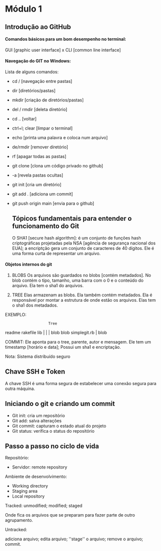 # Módulo 1



## Introdução ao GitHub

#### Comandos básicos para um bom desempenho no terminal:

GUI [graphic user interface] x CLI [common line interface]

#### Navegação do GIT no Windows:

Lista de alguns comandos:

- cd / [navegação entre pastas]

- dir [diretórios/pastas]

- mkdir [criação de diretórios/pastas]

- del / rmdir [deleta diretório]

- cd .. [voltar]

- ctrl+l; clear [limpar o terminal]

- echo [printa uma palavra e coloca num arquivo]

- de/rmdir [remover diretório]

- rf [apagar todas as pastas]

- git clone [clona um código privado no github]

- -a [revela pastas ocultas]

- git init [cria um diretório]

- git add . [adiciona um commit]

- git push origin main [envia para o github]

  

  ## Tópicos fundamentais para entender o funcionamento do Git 

  O SHA1 [secure hash algorithm]: é um conjunto de funções hash criptográficas projetadas pela NSA [agência de segurança nacional dos EUA]; a encriptção gera um conjunto de caracteres de 40 dígitos. Ele é uma forma curta de representar um arquivo. 

#### Objetos internos do git

1. BLOBS 
Os arquivos são guardados no blobs [contém metadados].  No blob contém o tipo, tamanho, uma barra com o 0 e o conteúdo do arquivo. Ela tem o sha1 do arquivos. 

2. TREE
Elas armazenam as blobs. Ela também contém metadados. Ela é responsável por montar a estrutura de onde estão os arquivos. Elas tem o sha1 dos metadados.

EXEMPLO:
                      
                        Tree

readme           rakefile             lib
      |                       |                   | 
  blob                 blob            simplegit.rb
                                                    |
                                                  blob

COMMIT:
Ele aponta para o tree, parente, autor e mensagem. Ele tem um timestamp [horário e data]; Possui um sha1 e encriptação.

Nota: Sistema distribuído seguro



## Chave SSH e Token

A chave SSH é uma forma segura de estabelecer uma conexão segura para outra máquina.

## Iniciando o git e criando um commit

- Git init: cria um repositório
- Git add: salva alterações
- Git commit: capturam o estado atual do projeto
- Git status: verifica o status do repositório

## Passo a passo no ciclo de vida

Repositório: 
- Servidor: remote repository 

Ambiente de desenvolvimento:
- Working directory
- Staging area
- Local repository

Tracked: unmodified; modified; staged 

Onde fica os arquivos que se preparam para fazer parte de outro agrupamento.

Untracked: 

adiciona arquivo; edita arquivo; ''stage'' o arquivo; remove o arquivo; commit.